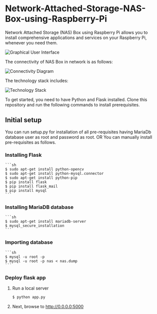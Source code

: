 # Network-Attached-Storage-NAS-Box-using-Raspberry-Pi
Network Attached Storage (NAS) Box using Raspberry Pi allows you to install comprehensive applications and services on your Raspberry Pi,
whenever you need them.


![Graphical User Interface](https://github.com/ntkathole/Network-Attached-Storage-NAS-Box-using-Raspberry-Pi/blob/master/1.png "Graphical User Interface")

The connectivity of NAS Box in network is as follows:

![Connectivity Diagram](https://github.com/ntkathole/Network-Attached-Storage-NAS-Box-using-Raspberry-Pi/blob/master/connectivity.jpg "Connectivity Diagram")

The technology stack includes:

![Technology Stack](https://github.com/ntkathole/Network-Attached-Storage-NAS-Box-using-Raspberry-Pi/blob/master/technical.jpg "Technology Stack")

To get started, you need to have Python and Flask installed.
Clone this repository and run the following commands to install prerequisites.

## Initial setup

You can run setup.py for installation of all pre-requisites having MariaDb database user as root and password
as root.
OR
You can manually install pre-requisites as follows.

### Installing Flask
    ```sh
    $ sudo apt-get install python-opencv 
    $ sudo apt-get install python-mysql.connector
    $ sudo apt-get install python-pip
    $ pip install flask
    $ pip install flask_mail
    $ pip install mysql
    ```

### Installing MariaDB database
    ```sh
    $ sudo apt-get install mariadb-server
    $ mysql_secure_installation
    ```

### Importing database
    ```sh
    $ mysql -u root -p
    $ mysql -u root -p nas < nas.dump
    ```

### Deploy flask app

1. Run a local server
    ```sh
    $ python app.py
    ```
2. Next, browse to http://0.0.0.0:5000

